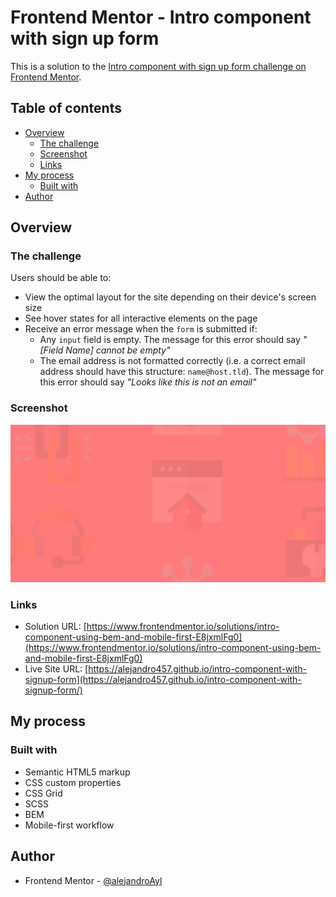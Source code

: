 # Frontend Mentor - Intro component with sign up form

This is a solution to the [Intro component with sign up form challenge on Frontend Mentor](https://www.frontendmentor.io/challenges/intro-component-with-signup-form-5cf91bd49edda32581d28fd1).


## Table of contents

- [Overview](#overview)
  - [The challenge](#the-challenge)
  - [Screenshot](#screenshot)
  - [Links](#links)
- [My process](#my-process)
  - [Built with](#built-with)
- [Author](#author)

## Overview

### The challenge

Users should be able to:

- View the optimal layout for the site depending on their device's screen size
- See hover states for all interactive elements on the page
- Receive an error message when the `form` is submitted if:
  - Any `input` field is empty. The message for this error should say *"[Field Name] cannot be empty"*
  - The email address is not formatted correctly (i.e. a correct email address should have this structure: `name@host.tld`). The message for this error should say *"Looks like this is not an email"*

### Screenshot

![preview](./screenshot.png)

### Links

- Solution URL: [https://www.frontendmentor.io/solutions/intro-component-using-bem-and-mobile-first-E8jxmlFg0](https://www.frontendmentor.io/solutions/intro-component-using-bem-and-mobile-first-E8jxmlFg0)
- Live Site URL: [https://alejandro457.github.io/intro-component-with-signup-form](https://alejandro457.github.io/intro-component-with-signup-form/)

## My process

### Built with

- Semantic HTML5 markup
- CSS custom properties
- CSS Grid
- SCSS
- BEM
- Mobile-first workflow

## Author

- Frontend Mentor - [@alejandroAyl](https://www.frontendmentor.io/profile/alejandroAyl)
